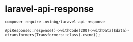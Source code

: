 # laravel-api-response

```
composer require invinbg/laravel-api-response
```

```
ApiResponse::response()->withCode(200)->withData($data)->transformers(Transformers::class)->send();
```
